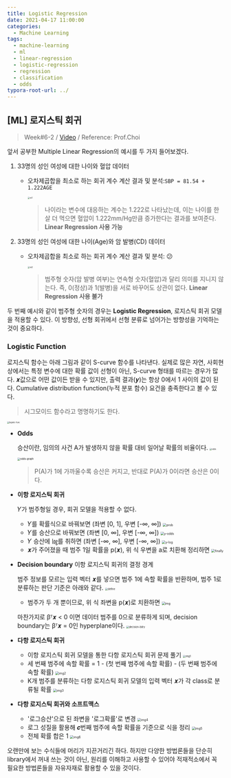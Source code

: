 ```yaml
---
title: Logistic Regression
date: 2021-04-17 11:00:00
categories:
  - Machine Learning
tags:
  - machine-learning
  - ml
  - linear-regression
  - logistic-regression
  - regression
  - classification
  - odds
typora-root-url: ../
---
```




## [ML] 로지스틱 회귀

> Week#6-2 / [Video](https://www.youtube.com/watch?v=2jknlNEP92Y&list=PL1xKqHsVFgvktrttPFUK8ayVr0oTz5RoN&index=20) / Reference: Prof.Choi



앞서 공부한 Multiple Linear Regression의 예시를 두 가지 들어보겠다.

1. 33명의 성인 여성에 대한 나이와 혈압 데이터

   - 오차제곱합을 최소로 하는 회귀 계수 계산 결과 및 분석:`SBP = 81.54 + 1.222AGE`

     <img src="/images/post16-ml-w6-2/01.png" alt="ex1" style="zoom:30%;border:none" />

     > 나이라는 변수에 대응하는 계수는 1.222로 나타났는데, 이는 나이를 한 살 더 먹으면 혈압이 1.222mm/Hg만큼 증가한다는 결과를 보여준다. **Linear Regression 사용 가능**

2. 33명의 성인 여성에 대한 나이(Age)와 암 발병(CD) 데이터

   - 오차제곱합을 최소로 하는 회귀 계수 계산 결과 및 분석: :confused:

     <img src="/images/post16-ml-w6-2/02.png" alt="ex2" style="zoom:30%;border:none" />

     > 범주형 숫자(암 발병 여부)는 연속형 숫자(혈압)과 달리 의미를 지니지 않는다. 즉, 0(정상)과 1(발병)을 서로 바꾸어도 상관이 없다. **Linear Regression 사용 불가**



두 번째 예시와 같이 범주형 숫자의 경우는 **Logistic Regression**, 로지스틱 회귀 모델을 적용할 수 있다. 이 방향성, 선형 회귀에서 선형 분류로 넘어가는 방향성을 기억하는 것이 중요하다.



### Logistic Function

로지스틱 함수는 아래 그림과 같이 S-curve 함수를 나타낸다. 실제로 많은 자연, 사회현상에서는 특정 변수에 대한 확률 값이 선형이 아닌, S-curve 형태를 따르는 경우가 많다. 𝒙값으로 어떤 값이든 받을 수 있지만, 출력 결과(𝒚)는 항상 0에서 1 사이의 값이 된다. Cumulative distribution function(누적 분포 함수) 요건을 충족한다고 볼 수 있다.

> 시그모이드 함수라고 명명하기도 한다.

<img src="/images/post16-ml-w6-2/03.png" alt="logistic-func" style="zoom:30%;border:none" />

- **Odds**

  승산이란, 임의의 사건 A가 발생하지 않을 확률 대비 일어날 확률의 비율이다.
  <img src="/images/post16-ml-w6-2/04.png" alt="odds" style="zoom:30%;border:none" />

  <img src="/images/post16-ml-w6-2/05.png" alt="odds-graph" style="zoom:40%;border:none" />

  > P(A)가 1에 가까울수록 승산은 커지고, 반대로 P(A)가 0이라면 승산은 0이다.

- **이항 로지스틱 회귀**

  𝑌가 범주형일 경우, 회귀 모델을 적용할 수 없다.

  - 𝑌를 확률식으로 바꿔보면 (좌변 [0, 1], 우변 [-∞, ∞])
    <img src="/images/post16-ml-w6-2/06.png" alt="prob" style="zoom:50%;border:none" />
  - 𝑌를 승산으로 바꿔보면 (좌변 [0, ∞], 우변 [-∞, ∞])
    <img src="/images/post16-ml-w6-2/07.png" alt="y-odds" style="zoom:50%;border:none" />
  - 𝑌 승산에 ㏒를 취하면 (좌변 [-∞, ∞], 우변 [-∞, ∞])
    <img src="/images/post16-ml-w6-2/08.png" alt="y-log" style="zoom:50%;border:none" />
  - 𝒙가 주어졌을 때 범주 1일 확률을 p(𝒙), 위 식 우변을 a로 치환해 정리하면
    <img src="/images/post16-ml-w6-2/09.png" alt="finally" style="zoom:50%;border:none" />

- **Decision boundary** 이항 로지스틱 회귀의 결정 경계

  범주 정보를 모르는 입력 벡터 𝒙를 넣으면 범주 1에 속할 확률을 반환하며, 범주 1로 분류하는 판단 기준은 아래와 같다.
  <img src="/images/post16-ml-w6-2/10.png" alt="define" style="zoom:40%;border:none" />

  - 범주가 두 개 뿐이므로, 위 식 좌변을 p(𝒙)로 치환하면
    <img src="/images/post16-ml-w6-2/11.png" alt="img" style="zoom:50%;border:none" />

  마찬가지로 βᵀ𝒙 < 0 이면 데이터 범주를 0으로 분류하게 되며, decision boundary는 βᵀ𝒙 = 0인 hyperplane이다.
  <img src="/images/post16-ml-w6-2/12.png" alt="decision-bdry" style="zoom:40%;border:none" />

- **다항 로지스틱 회귀**

  - 이항 로지스틱 회귀 모델을 통한 다항 로지스틱 회귀 문제 풀기
    <img src="/images/post16-ml-w6-2/13.png" alt="img1" style="zoom:40%;border:none" />
  - 세 번째 범주에 속할 확률 = 1 - (첫 번째 범주에 속할 확률) - (두 번째 범주에 속할 확률)
    <img src="/images/post16-ml-w6-2/14.png" alt="img2" style="zoom:50%;border:none" />
  - K개 범주를 분류하는 다항 로지스틱 회귀 모델의 입력 벡터 𝒙가 각 class로 분류될 확률
    <img src="/images/post16-ml-w6-2/15.png" alt="img3" style="zoom:50%;border:none" />

- **다항 로지스틱 회귀와 소프트맥스**

  - '로그승산'으로 된 좌변을 '로그확률'로 변경
    <img src="/images/post16-ml-w6-2/16.png" alt="img4" style="zoom:50%;border:none" />
  - 로그 성질을 활용해 𝒄번째 범주에 속할 확률을 기준으로 식을 정리
    <img src="/images/post16-ml-w6-2/17.png" alt="img5" style="zoom:50%;border:none" />
  - 전체 확률 합은 1
    <img src="/images/post16-ml-w6-2/18.png" alt="img6" style="zoom:50%;border:none" />



오랜만에 보는 수식들에 머리가 지끈거리긴 하다. 하지만 다양한 방법론들을 단순히 library에서 꺼내 쓰는 것이 아닌, 원리를 이해하고 사용할 수 있어야 적재적소에서 꼭 필요한 방법론들을 자유자재로 활용할 수 있을 것이다.





